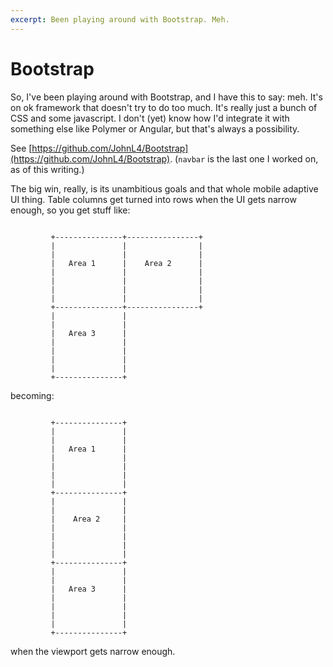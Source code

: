 ```yaml
---
excerpt: Been playing around with Bootstrap. Meh.
---
```

Bootstrap
=========

So, I've been playing around with Bootstrap, and I have this to say: meh.  It's on ok framework that doesn't try to do
too much.  It's really just a bunch of CSS and some javascript.  I don't (yet) know how I'd integrate it with something
else like Polymer or Angular, but that's always a possibility.

See [https://github.com/JohnL4/Bootstrap](https://github.com/JohnL4/Bootstrap). (`navbar` is the last one I worked on,
as of this writing.)

The big win, really, is its unambitious goals and that whole mobile adaptive UI thing.  Table columns get turned into
rows when the UI gets narrow enough, so you get stuff like:

~~~

         +---------------+----------------+
         |               |                |
         |               |                |
         |   Area 1      |    Area 2      |
         |               |                |
         |               |                |
         |               |                |
         |               |                |
         +---------------+----------------+
         |               |
         |               |
         |   Area 3      |
         |               |
         |               |
         |               |
         |               |
         +---------------+
~~~

becoming:

~~~

         +---------------+
         |               |
         |               |
         |   Area 1      |
         |               |
         |               |
         |               |
         |               |
         +---------------+
         |               |
         |               |
         |    Area 2     |
         |               |
         |               |
         |               |
         |               |
         +---------------+
         |               |
         |               |
         |   Area 3      |
         |               |
         |               |
         |               |
         |               |
         +---------------+
~~~

when the viewport gets narrow enough.

